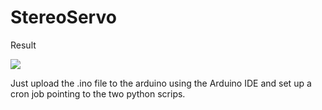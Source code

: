 # StereoServo

Result

<img src= https://gfycat.com/PotableKaleidoscopicAlpineroadguidetigerbeetle>

Just upload the .ino file to the arduino using the Arduino IDE and set up a cron job pointing to the two python scrips.
